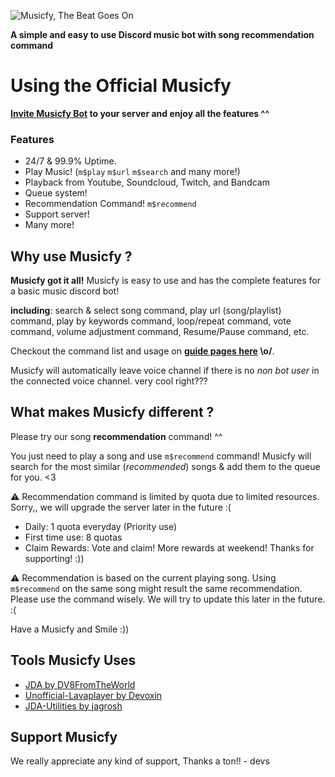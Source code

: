![Musicfy, The Beat Goes On](https://github.com/madeyoga/Nano.Jda/blob/master/assets/twitter_header_photo_2.png)

**A simple and easy to use Discord music bot with song recommendation command**

# Using the Official Musicfy

**[Invite Musicfy Bot](https://discord.com/api/oauth2/authorize?client_id=473023109666963467&permissions=36793408&scope=bot) to your server and enjoy all the features ^^**

### Features
- 24/7 & 99.9% Uptime.
- Play Music! (`m$play` `m$url` `m$search` and many more!)
- Playback from Youtube, Soundcloud, Twitch, and Bandcam
- Queue system!
- Recommendation Command! `m$recommend`
- Support server!
- Many more!

## Why use Musicfy ? 
**Musicfy got it all!** Musicfy is easy to use and has the complete features for a basic music discord bot!

**including**: search & select song command, play url (song/playlist) command, play by keywords command, loop/repeat command, vote command, volume adjustment command, Resume/Pause command, etc. 

Checkout the command list and usage on **[guide pages here]() \o/**.

Musicfy will automatically leave voice channel if there is no *non bot user* in the connected voice channel. very cool right???

## What makes Musicfy different ? 
Please try our song **recommendation** command! ^^

You just need to play a song and use `m$recommend` command! Musicfy will search for the most similar (*recommended*) songs & add them to the queue for you. <3

⚠ Recommendation command is limited by quota due to limited resources. Sorry,, we will upgrade the server later in the future :( 
- Daily: 1 quota everyday (Priority use)
- First time use: 8 quotas
- Claim Rewards: Vote and claim! More rewards at weekend! Thanks for supporting! :))

⚠ Recommendation is based on the current playing song. Using `m$recommend` on the same song might result the same recommendation. Please use the command wisely.
We will try to update this later in the future. :(

Have a Musicfy and Smile :))

## Tools Musicfy Uses
- [JDA by DV8FromTheWorld](https://github.com/DV8FromTheWorld/JDA)
- [Unofficial-Lavaplayer by Devoxin](https://github.com/Devoxin/lavaplayer)
- [JDA-Utilities by jagrosh](https://github.com/JDA-Applications/JDA-Utilities)

## Support Musicfy
We really appreciate any kind of support, Thanks a ton!! - devs
